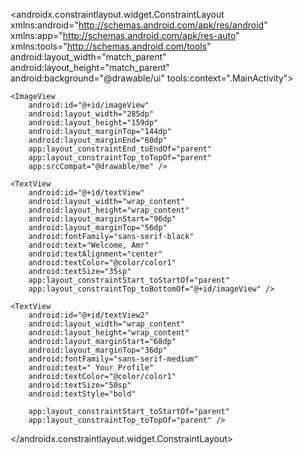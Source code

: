 <?xml version="1.0" encoding="utf-8"?>
<androidx.constraintlayout.widget.ConstraintLayout xmlns:android="http://schemas.android.com/apk/res/android"
    xmlns:app="http://schemas.android.com/apk/res-auto"
    xmlns:tools="http://schemas.android.com/tools"
    android:layout_width="match_parent"
    android:layout_height="match_parent"
    android:background="@drawable/ui"
    tools:context=".MainActivity">

    <ImageView
        android:id="@+id/imageView"
        android:layout_width="285dp"
        android:layout_height="159dp"
        android:layout_marginTop="144dp"
        android:layout_marginEnd="60dp"
        app:layout_constraintEnd_toEndOf="parent"
        app:layout_constraintTop_toTopOf="parent"
        app:srcCompat="@drawable/me" />

    <TextView
        android:id="@+id/textView"
        android:layout_width="wrap_content"
        android:layout_height="wrap_content"
        android:layout_marginStart="96dp"
        android:layout_marginTop="56dp"
        android:fontFamily="sans-serif-black"
        android:text="Welcome, Amr"
        android:textAlignment="center"
        android:textColor="@color/color1"
        android:textSize="35sp"
        app:layout_constraintStart_toStartOf="parent"
        app:layout_constraintTop_toBottomOf="@+id/imageView" />

    <TextView
        android:id="@+id/textView2"
        android:layout_width="wrap_content"
        android:layout_height="wrap_content"
        android:layout_marginStart="68dp"
        android:layout_marginTop="36dp"
        android:fontFamily="sans-serif-medium"
        android:text=" Your Profile"
        android:textColor="@color/color1"
        android:textSize="50sp"
        android:textStyle="bold"

        app:layout_constraintStart_toStartOf="parent"
        app:layout_constraintTop_toTopOf="parent" />
</androidx.constraintlayout.widget.ConstraintLayout>
